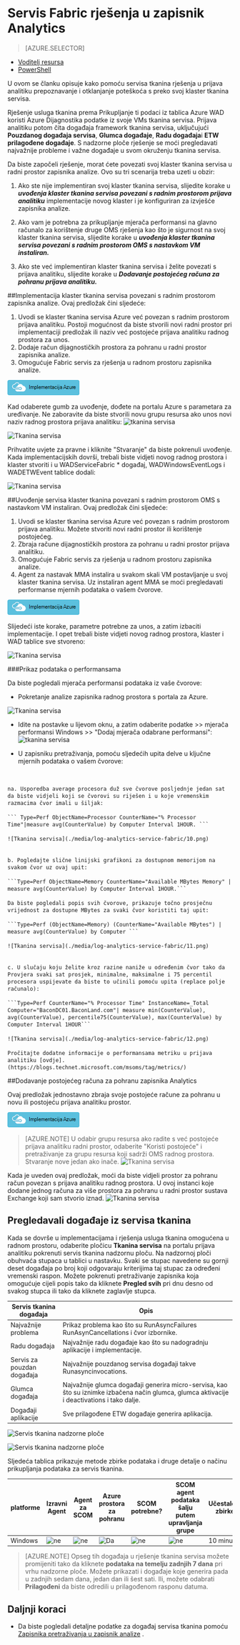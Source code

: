 <properties
    pageTitle="Optimiziranje vaše okruženje s tkanina servis za rješenja u prijava analitiku | Microsoft Azure"
    description="Pomoću servisa tkanina rješenje procijenite rizik i stanje aplikacije servisa tkanina, micro servisa, čvorove i klastere."
    services="log-analytics"
    documentationCenter=""
    authors="niniikhena"
    manager="jochan"
    editor=""/>

<tags
    ms.service="log-analytics"
    ms.workload="na"
    ms.tgt_pltfrm="na"
    ms.devlang="na"
    ms.topic="article"
    ms.date="09/21/2016"
    ms.author="nini"/>



# <a name="service-fabric-solution-in-log-analytics"></a>Servis Fabric rješenja u zapisnik Analytics

> [AZURE.SELECTOR]
- [Voditelj resursa](log-analytics-service-fabric-azure-resource-manager.md)
- [PowerShell](log-analytics-service-fabric.md)

U ovom se članku opisuje kako pomoću servisa tkanina rješenja u prijava analitiku prepoznavanje i otklanjanje poteškoća s preko svoj klaster tkanina servisa.

Rješenje usluga tkanina prema Prikupljanje ti podaci iz tablica Azure WAD koristi Azure Dijagnostika podatke iz svoje VMs tkanina servisa. Prijava analitiku potom čita događaja framework tkanina servisa, uključujući **Pouzdanog događaja servisa**, **Glumca događaje**, **Radu događaja**i **ETW prilagođene događaje**. S nadzorne ploče rješenje se moći pregledavati najvažnije probleme i važne događaje u svom okruženju tkanina servisa.

Da biste započeli rješenje, morat ćete povezati svoj klaster tkanina servisa u radni prostor zapisnika analize. Ovo su tri scenarija treba uzeti u obzir:

1. Ako ste nije implementiran svoj klaster tkanina servisa, slijedite korake u ***uvođenja klaster tkanina servisa povezani s radnim prostorom prijava analitiku*** implementacije novog klaster i je konfiguriran za izvješće zapisnika analize.

2. Ako vam je potrebna za prikupljanje mjerača performansi na glavno računalo za korištenje druge OMS rješenja kao što je sigurnost na svoj klaster tkanina servisa, slijedite korake u ***uvođenja klaster tkanina servisa povezani s radnim prostorom OMS s nastavkom VM instaliran.***

3. Ako ste već implementiran klaster tkanina servisa i želite povezati s prijava analitiku, slijedite korake u ***Dodavanje postojećeg računa za pohranu prijava analitiku.***


##<a name="deploy-a-service-fabric-cluster-connected-to-a-log-analytics-workspace"></a>Implementacija klaster tkanina servisa povezani s radnim prostorom zapisnika analize.
Ovaj predložak čini sljedeće:


1. Uvodi se klaster tkanina servisa Azure već povezan s radnim prostorom prijava analitiku. Postoji mogućnost da biste stvorili novi radni prostor pri implementaciji predložak ili naziv već postojeće prijava analitiku radnog prostora za unos.
2. Dodaje račun dijagnostičkih prostora za pohranu u radni prostor zapisnika analize.
3. Omogućuje Fabric servis za rješenja u radnom prostoru zapisnika analize.

[![Implementacija Azure](./media/log-analytics-service-fabric/deploybutton.png)](https://portal.azure.com/#create/Microsoft.Template/uri/https%3A%2F%2Fraw.githubusercontent.com%2Fazure%2Fazure-quickstart-templates%2Fmaster%2Fservice-fabric-oms%2F%2Fazuredeploy.json)


Kad odaberete gumb za uvođenje, dođete na portalu Azure s parametara za uređivanje. Ne zaboravite da biste stvorili novu grupu resursa ako unos novi naziv radnog prostora prijava analitiku: ![tkanina servisa](./media/log-analytics-service-fabric/2.png)

![Tkanina servisa](./media/log-analytics-service-fabric/3.png)

Prihvatite uvjete za pravne i kliknite "Stvaranje" da biste pokrenuli uvođenje. Kada implementacijskih dovrši, trebali biste vidjeti novog radnog prostora i klaster stvoriti i u WADServiceFabric * događaj, WADWindowsEventLogs i WADETWEvent tablice dodali:

![Tkanina servisa](./media/log-analytics-service-fabric/4.png)

##<a name="deploy-a-service-fabric-cluster-connected-to-an-oms-workspace-with-vm-extension-installed"></a>Uvođenje servisa klaster tkanina povezani s radnim prostorom OMS s nastavkom VM instaliran.
Ovaj predložak čini sljedeće:

1. Uvodi se klaster tkanina servisa Azure već povezan s radnim prostorom prijava analitiku. Možete stvoriti novi radni prostor ili korištenje postojećeg.
2. Zbraja račune dijagnostičkih prostora za pohranu u radni prostor prijava analitiku.
3. Omogućuje Fabric servis za rješenja u radnom prostoru zapisnika analize.
4. Agent za nastavak MMA instalira u svakom skali VM postavljanje u svoj klaster tkanina servisa. Uz instaliran agent MMA se moći pregledavati performanse mjernih podataka o vašem čvorove.


[![Implementacija Azure](./media/log-analytics-service-fabric/deploybutton.png)](https://portal.azure.com/#create/Microsoft.Template/uri/https%3A%2F%2Fraw.githubusercontent.com%2Fazure%2Fazure-quickstart-templates%2Fmaster%2Fservice-fabric-vmss-oms%2F%2Fazuredeploy.json)


Slijedeći iste korake, parametre potrebne za unos, a zatim izbaciti implementacije. I opet trebali biste vidjeti novog radnog prostora, klaster i WAD tablice sve stvoreno:

![Tkanina servisa](./media/log-analytics-service-fabric/5.png)

###<a name="viewing-performance-data"></a>Prikaz podataka o performansama

Da biste pogledali mjerača performansi podataka iz vaše čvorove:
</br>
- Pokretanje analize zapisnika radnog prostora s portala za Azure.

![Tkanina servisa](./media/log-analytics-service-fabric/6.png)

- Idite na postavke u lijevom oknu, a zatim odaberite podatke >> mjerača performansi Windows >> "Dodaj mjerača odabrane performansi": ![tkanina servisa](./media/log-analytics-service-fabric/7.png)

- U zapisniku pretraživanja, pomoću sljedećih upita delve u ključne mjernih podataka o vašem čvorove:
</br>

    na. Usporedba average procesora duž sve čvorove posljednje jedan sat da biste vidjeli koji se čvorovi su riješen i u koje vremenskim razmacima čvor imali u šiljak:

    ``` Type=Perf ObjectName=Processor CounterName="% Processor Time"|measure avg(CounterValue) by Computer Interval 1HOUR. ```

    ![Tkanina servisa](./media/log-analytics-service-fabric/10.png)


    b. Pogledajte slične linijski grafikoni za dostupnom memorijom na svakom čvor uz ovaj upit:

    ```Type=Perf ObjectName=Memory CounterName="Available MBytes Memory" | measure avg(CounterValue) by Computer Interval 1HOUR.```

    Da biste pogledali popis svih čvorove, prikazuje točno prosječnu vrijednost za dostupne MBytes za svaki čvor koristiti taj upit:

    ```Type=Perf (ObjectName=Memory) (CounterName="Available MBytes") | measure avg(CounterValue) by Computer ```

    ![Tkanina servisa](./media/log-analytics-service-fabric/11.png)


    c. U slučaju koju želite kroz razine naniže u određenim čvor tako da Provjera svaki sat prosjek, minimalne, maksimalne i 75 percentil procesora uspijevate da biste to učinili pomoću upita (replace polje računalo):

    ```Type=Perf CounterName="% Processor Time" InstanceName=_Total Computer="BaconDC01.BaconLand.com"| measure min(CounterValue), avg(CounterValue), percentile75(CounterValue), max(CounterValue) by Computer Interval 1HOUR```

    ![Tkanina servisa](./media/log-analytics-service-fabric/12.png)

    Pročitajte dodatne informacije o performansama metriku u prijava analitiku [ovdje]. (https://blogs.technet.microsoft.com/msoms/tag/metrics/)


##<a name="adding-an-existing-storage-account-to-log-analytics"></a>Dodavanje postojećeg računa za pohranu zapisnika Analytics

Ovaj predložak jednostavno zbraja svoje postojeće račune za pohranu u novu ili postojeću prijava analitiku prostor.
</br>

[![Implementacija Azure](./media/log-analytics-service-fabric/deploybutton.png)](https://portal.azure.com/#create/Microsoft.Template/uri/https%3A%2F%2Fraw.githubusercontent.com%2FAzure%2Fazure-quickstart-templates%2Fmaster%2Foms-existing-storage-account%2Fazuredeploy.json)

>[AZURE.NOTE] U odabir grupu resursa ako radite s već postojeće prijava analitiku radni prostor, odaberite "Koristi postojeće" i pretraživanje za grupu resursa koji sadrži OMS radnog prostora. Stvaranje nove jedan ako inače.
![Tkanina servisa](./media/log-analytics-service-fabric/8.png)

Kada je uveden ovaj predložak, moći da biste vidjeli prostor za pohranu račun povezan s prijava analitiku radnog prostora. U ovoj instanci koje dodane jednog računa za više prostora za pohranu u radni prostor sustava Exchange koji sam stvorio iznad.
![Tkanina servisa](./media/log-analytics-service-fabric/9.png)

## <a name="view-service-fabric-events"></a>Pregledavali događaje iz servisa tkanina

Kada se dovrše u implementacijama i rješenja usluga tkanina omogućena u radnom prostoru, odaberite pločicu **Tkanina servisa** na portalu prijava analitiku pokrenuti servis tkanina nadzornu ploču. Na nadzornoj ploči obuhvaća stupaca u tablici u nastavku. Svaki se stupac navedene su gornji deset događaja po broj koji odgovaraju kriterijima taj stupac za određeni vremenski raspon. Možete pokrenuti pretraživanje zapisnika koja omogućuje cijeli popis tako da kliknete **Pregled svih** pri dnu desno od svakog stupca ili tako da kliknete zaglavlje stupca.

| **Servis tkanina događaja** | **Opis** |
| --- | --- |
| Najvažnije problema | Prikaz problema kao što su RunAsyncFailures RunAsynCancellations i čvor izbornike. |
| Radu događaja | Najvažnije radu događaje kao što su nadogradnju aplikacije i implementacije. |
| Servis za pouzdan događaja | Najvažnije pouzdanog servisa događaji takve Runasyncinvocations. |
| Glumca događaja | Najvažnije glumca događaji generira micro-servisa, kao što su iznimke izbačena način glumca, glumca aktivacije i deactivations i tako dalje. |
| Događaji aplikacije | Sve prilagođene ETW događaje generira aplikacija. |

![Servis tkanina nadzorne ploče](./media/log-analytics-service-fabric/sf3.png)

![Servis tkanina nadzorne ploče](./media/log-analytics-service-fabric/sf4.png)


Sljedeća tablica prikazuje metode zbirke podataka i druge detalje o načinu prikupljanja podataka za servis tkanina.

| platforme | Izravni Agent | Agent za SCOM | Azure prostora za pohranu | SCOM potrebne? | SCOM agent podataka šalju putem upravljanja grupe | Učestalost zbirke |
|---|---|---|---|---|---|---|
|Windows|![ne](./media/log-analytics-malware/oms-bullet-red.png)|![ne](./media/log-analytics-malware/oms-bullet-red.png)| ![Da](./media/log-analytics-malware/oms-bullet-green.png)|            ![ne](./media/log-analytics-malware/oms-bullet-red.png)|![ne](./media/log-analytics-malware/oms-bullet-red.png)|10 minuta |


>[AZURE.NOTE] Opseg tih događaja u rješenje tkanina servisa možete promijeniti tako da kliknete **podataka na temelju zadnjih 7 dana** pri vrhu nadzorne ploče. Možete prikazati i događaje koje generira pada u zadnjih sedam dana, jedan dan ili šest sati. Ili, možete odabrati **Prilagođeni** da biste odredili u prilagođenom rasponu datuma.


## <a name="next-steps"></a>Daljnji koraci

- Da biste pogledali detaljne podatke za događaj servisa tkanina pomoću [Zapisnika pretraživanja u zapisnik analize](log-analytics-log-searches.md) .
